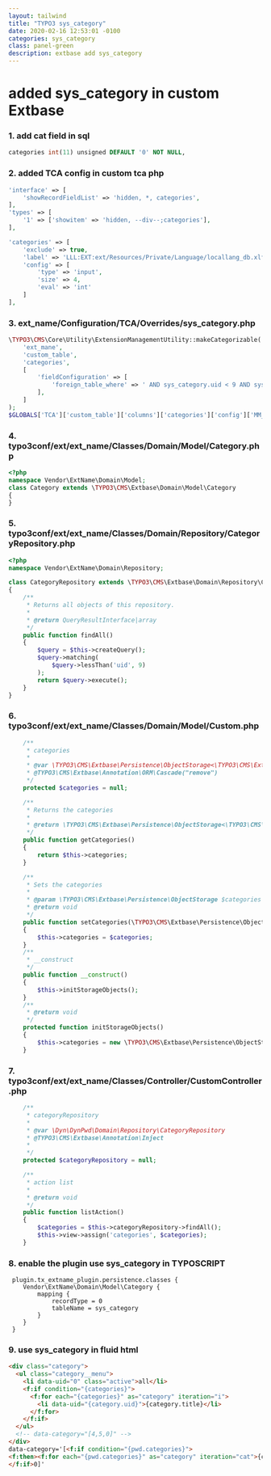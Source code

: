 ```yaml
---
layout: tailwind
title: "TYPO3 sys_category"
date: 2020-02-16 12:53:01 -0100
categories: sys_category
class: panel-green
description: extbase add sys_category
---
```


# added sys_category in custom Extbase

### 1. add cat field in sql

```SQL
categories int(11) unsigned DEFAULT '0' NOT NULL,
```

### 2. added TCA config in custom tca php

```php
'interface' => [
    'showRecordFieldList' => 'hidden, *, categories',
],
'types' => [
    '1' => ['showitem' => 'hidden, --div--;categories'],
],

'categories' => [
    'exclude' => true,
    'label' => 'LLL:EXT:ext/Resources/Private/Language/locallang_db.xlf:tx_ext_domain_model_custom.categories',
    'config' => [
        'type' => 'input',
        'size' => 4,
        'eval' => 'int'
    ]
],
```

### 3. ext_name/Configuration/TCA/Overrides/sys_category.php

```php
\TYPO3\CMS\Core\Utility\ExtensionManagementUtility::makeCategorizable(
    'ext_mane',
    'custom_table',
    'categories',
    [
        'fieldConfiguration' => [
            'foreign_table_where' => ' AND sys_category.uid < 9 AND sys_category.sys_language_uid IN (-1, 0) ORDER BY sys_category.sorting ASC'
        ],
    ]
);
$GLOBALS['TCA']['custom_table']['columns']['categories']['config']['MM_match_fields']['sorting'] = 'sorting';
```

### 4. typo3conf/ext/ext_name/Classes/Domain/Model/Category.php

```php
<?php
namespace Vendor\ExtName\Domain\Model;
class Category extends \TYPO3\CMS\Extbase\Domain\Model\Category
{
}
```

### 5. typo3conf/ext/ext_name/Classes/Domain/Repository/CategoryRepository.php

```php
<?php
namespace Vendor\ExtName\Domain\Repository;

class CategoryRepository extends \TYPO3\CMS\Extbase\Domain\Repository\CategoryRepository
{
    /**
     * Returns all objects of this repository.
     *
     * @return QueryResultInterface|array
     */
    public function findAll()
    {
        $query = $this->createQuery();
        $query->matching(
            $query->lessThan('uid', 9)
        );
        return $query->execute();
    }
}
```

### 6. typo3conf/ext/ext_name/Classes/Domain/Model/Custom.php

```php
    /**
     * categories
     *
     * @var \TYPO3\CMS\Extbase\Persistence\ObjectStorage<\TYPO3\CMS\Extbase\Domain\Model\Category>
     * @TYPO3\CMS\Extbase\Annotation\ORM\Cascade("remove")
     */
    protected $categories = null;

    /**
     * Returns the categories
     *
     * @return \TYPO3\CMS\Extbase\Persistence\ObjectStorage<\TYPO3\CMS\Extbase\Domain\Model\Category>
     */
    public function getCategories()
    {
        return $this->categories;
    }

    /**
     * Sets the categories
     *
     * @param \TYPO3\CMS\Extbase\Persistence\ObjectStorage $categories
     * @return void
     */
    public function setCategories(\TYPO3\CMS\Extbase\Persistence\ObjectStorage $categories)
    {
        $this->categories = $categories;
    }
    /**
     * __construct
     */
    public function __construct()
    {
        $this->initStorageObjects();
    }
    /**
     * @return void
     */
    protected function initStorageObjects()
    {
        $this->categories = new \TYPO3\CMS\Extbase\Persistence\ObjectStorage();
    }
```

### 7. typo3conf/ext/ext_name/Classes/Controller/CustomController.php

```php
    /**
     * categoryRepository
     *
     * @var \Dyn\DynPwd\Domain\Repository\CategoryRepository
     * @TYPO3\CMS\Extbase\Annotation\Inject
     *
     */
    protected $categoryRepository = null;

    /**
     * action list
     *
     * @return void
     */
    public function listAction()
    {
        $categories = $this->categoryRepository->findAll();
        $this->view->assign('categories', $categories);
    }
```

### 8. enable the plugin use sys_category in TYPOSCRIPT

```TYPOSCRIPT
 plugin.tx_extname_plugin.persistence.classes {
 	Vendor\ExtName\Domain\Model\Category {
 		mapping {
 			recordType = 0
 			tableName = sys_category
 		}
 	}
 }
```

### 9. use sys_category in fluid html

```HTML
<div class="category">
  <ul class="category__menu">
    <li data-uid="0" class="active">all</li>
    <f:if condition="{categories}">
      <f:for each="{categories}" as="category" iteration="i">
        <li data-uid="{category.uid}">{category.title}</li>
      </f:for>
    </f:if>
  </ul>
  <!-- data-category="[4,5,0]" -->
</div>
data-category='[<f:if condition="{pwd.categories}">
<f:then><f:for each="{pwd.categories}" as="category" iteration="cat">{category.uid},</f:for></f:then>
</f:if>0]'
```
